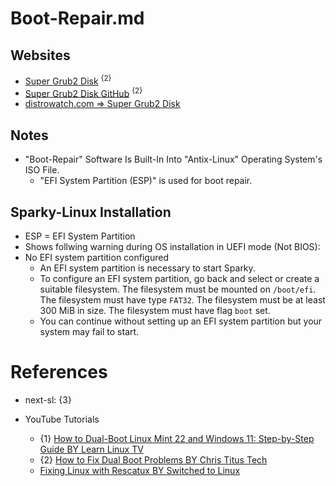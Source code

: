 # Boot-Repair.md

## Websites

* [Super Grub2 Disk](https://www.supergrubdisk.org/super-grub2-disk/) <sup>{2}</sup>
* [Super Grub2 Disk GitHub](https://github.com/supergrub/supergrub) <sup>{2}</sup>
* [distrowatch.com => Super Grub2 Disk](https://distrowatch.com/table.php?distribution=supergrub)

## Notes

* "Boot-Repair" Software Is Built-In Into "Antix-Linux" Operating System's ISO File.
  * "EFI System Partition (ESP)" is used for boot repair.

## Sparky-Linux Installation

* ESP = EFI System Partition
* Shows follwing warning during OS installation in UEFI mode (Not BIOS):
* No EFI system partition configured
  * An EFI system partition is necessary to start Sparky.
  * To configure an EFI system partition, go back and select or create a suitable filesystem. The filesystem must be mounted on `/boot/efi`. The filesystem must have type `FAT32`. The filesystem must be at least 300 MiB in size. The filesystem must have flag `boot` set.
  * You can continue without setting up an EFI system partition but your system may fail to start.
  
# References

* next-sl: {3}

* YouTube Tutorials
  * {1} [How to Dual-Boot Linux Mint 22 and Windows 11: Step-by-Step Guide BY Learn Linux TV](https://www.youtube.com/watch?v=Nn7CPlUpflk)
  * {2} [How to Fix Dual Boot Problems BY Chris Titus Tech](https://www.youtube.com/watch?v=gEB6JEYZekE)
  * [Fixing Linux with Rescatux BY Switched to Linux](https://www.youtube.com/watch?v=vqlgAVyRaqs)
